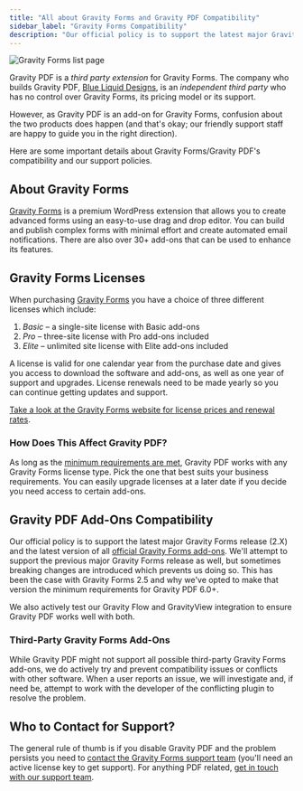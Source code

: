 ```yaml
---
title: "All about Gravity Forms and Gravity PDF Compatibility"
sidebar_label: "Gravity Forms Compatibility"
description: "Our official policy is to support the latest major Gravity Forms release (1.x) and the latest version of all official Gravity Forms add-ons."
---
```


![Gravity Forms list page](https://resources.gravitypdf.com/uploads/2021/04/v6-Gravity-Forms-Page.png)

Gravity PDF is a *third party extension* for Gravity Forms. The company who builds Gravity PDF, [Blue Liquid Designs](http://www.blueliquiddesigns.com.au/), is an *independent third party* who has no control over Gravity Forms, its pricing model or its support.

However, as Gravity PDF is an add-on for Gravity Forms, confusion about the two products does happen (and that's okay; our friendly support staff are happy to guide you in the right direction).

Here are some important details about Gravity Forms/Gravity PDF's compatibility and our support policies.

## About Gravity Forms

[Gravity Forms](https://rocketgenius.pxf.io/c/1211356/445235/7938) is a premium WordPress extension that allows you to create advanced forms using an easy-to-use drag and drop editor. You can build and publish complex forms with minimal effort and create automated email notifications. There are also over 30+ add-ons that can be used to enhance its features.

## Gravity Forms Licenses

When purchasing [Gravity Forms](https://rocketgenius.pxf.io/c/1211356/445235/7938) you have a choice of three different licenses which include:

1. _Basic_ – a single-site license with Basic add-ons
1. _Pro_ – three-site license with Pro add-ons included
1. _Elite_ – unlimited site license with Elite add-ons included

A license is valid for one calendar year from the purchase date and gives you access to download the software and add-ons, as well as one year of support and upgrades. License renewals need to be made yearly so you can continue getting updates and support.

[Take a look at the Gravity Forms website for license prices and renewal rates](https://rocketgenius.pxf.io/c/1211356/445235/7938?u=https%3A%2F%2Fwww.gravityforms.com%2Fpricing%2F).

### How Does This Affect Gravity PDF?

As long as the [minimum requirements are met](installation.md#requirements), Gravity PDF works with any Gravity Forms license type. Pick the one that best suits your business requirements. You can easily upgrade licenses at a later date if you decide you need access to certain add-ons.

## Gravity PDF Add-Ons Compatibility

Our official policy is to support the latest major Gravity Forms release (2.X) and the latest version of all [official Gravity Forms add-ons](https://rocketgenius.pxf.io/c/1211356/445235/7938?u=https%3A%2F%2Fwww.gravityforms.com%2Fadd-ons%2F). We'll attempt to support the previous major Gravity Forms release as well, but sometimes breaking changes are introduced which prevents us doing so. This has been the case with Gravity Forms 2.5 and why we've opted to make that version the minimum requirements for Gravity PDF 6.0+.

We also actively test our Gravity Flow and GravityView integration to ensure Gravity PDF works well with both.

### Third-Party Gravity Forms Add-Ons

While Gravity PDF might not support all possible third-party Gravity Forms add-ons, we do actively try and prevent compatibility issues or conflicts with other software.  When a user reports an issue, we will investigate and, if need be, attempt to work with the developer of the conflicting plugin to resolve the problem.

## Who to Contact for Support?

The general rule of thumb is if you disable Gravity PDF and the problem persists you need to [contact the Gravity Forms support team](https://rocketgenius.pxf.io/c/1211356/445235/7938?u=https%3A%2F%2Fwww.gravityforms.com%2Fsupport%2F) (you'll need an active license key to get support). For anything PDF related, [get in touch with our support team](https://gravitypdf.com/support/).